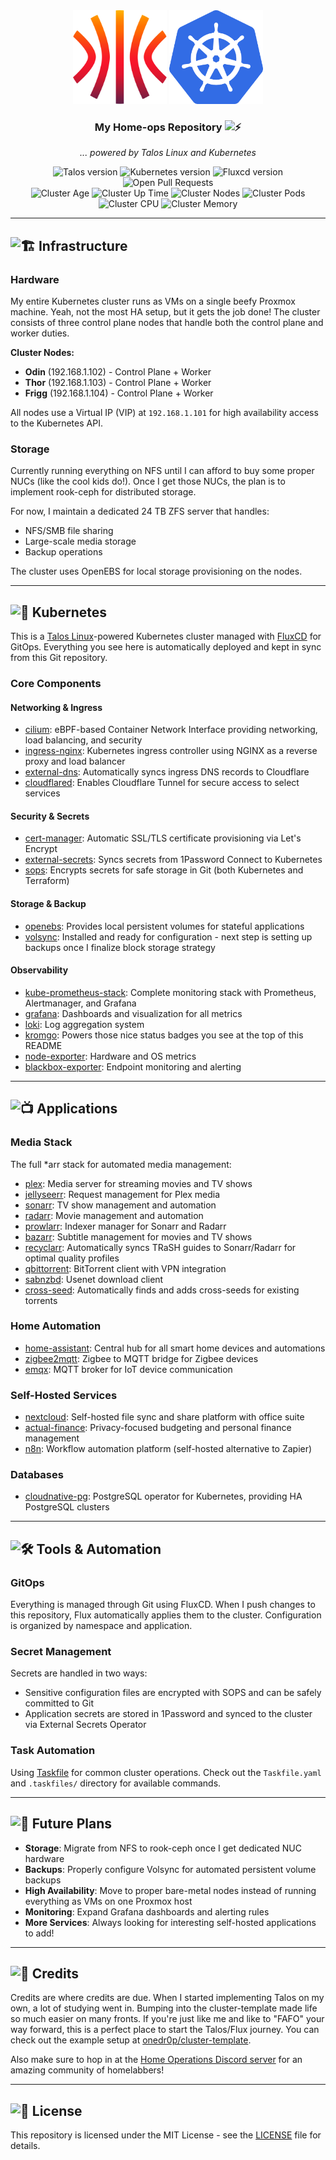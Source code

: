 <div align="center">
  <img src="./docs/assets/talos.svg" alt="Talos Linux logo" width="150" height="150">
  <img src="./docs/assets/kubernetes.png" alt="Kubernetes logo" width="150" height="150">
</div>

<div align=center>

### My Home-ops Repository <img src="https://fonts.gstatic.com/s/e/notoemoji/latest/1f4a5/512.gif" alt="⚡" width="16" height="16">

_... powered by Talos Linux and Kubernetes_

</div>

<div align="center">
  <img src="https://img.shields.io/endpoint?url=https%3A%2F%2Fkromgo.altena.io%2Ftalos_version&style=for-the-badge&logo=talos&logoColor=fff&label=Talos&labelColor=302d41&color=cba6f7" alt="Talos version">
  <img src="https://img.shields.io/endpoint?url=https%3A%2F%2Fkromgo.altena.io%2Fkubernetes_version&style=for-the-badge&logo=kubernetes&logoColor=fff&label=Kubernetes&labelColor=302d41&color=cba6f7" alt="Kubernetes version">
  <img src="https://img.shields.io/endpoint?url=https%3A%2F%2Fkromgo.altena.io%2Fflux_version&style=for-the-badge&logo=flux&logoColor=fff&label=Fluxcd&labelColor=302d41&color=cba6f7" alt="Fluxcd version">
  <img src="https://img.shields.io/github/issues-pr/davealtena/homelab?logo=github&color=f2cdcd&logoColor=fff&style=for-the-badge&labelColor=302d41" alt="Open Pull Requests">
</div>

<div align="center">
  <img src="https://img.shields.io/endpoint?url=https%3A%2F%2Fkromgo.altena.io%2Fcluster_age_days&style=for-the-badge&label=Age&labelColor=302d41" alt="Cluster Age">
  <img src="https://img.shields.io/endpoint?url=https%3A%2F%2Fkromgo.altena.io%2Fcluster_uptime_days&style=for-the-badge&label=Up&labelColor=302d41" alt="Cluster Up Time">
  <img src="https://img.shields.io/endpoint?url=https%3A%2F%2Fkromgo.altena.io%2Fcluster_node_count&style=for-the-badge&label=Nodes&labelColor=302d41" alt="Cluster Nodes">
  <img src="https://img.shields.io/endpoint?url=https%3A%2F%2Fkromgo.altena.io%2Fcluster_pod_count&style=for-the-badge&label=Pods&labelColor=302d41" alt="Cluster Pods">
  <img src="https://img.shields.io/endpoint?url=https%3A%2F%2Fkromgo.altena.io%2Fcluster_cpu_usage&style=for-the-badge&label=Cpu&labelColor=302d41" alt="Cluster CPU">
  <img src="https://img.shields.io/endpoint?url=https%3A%2F%2Fkromgo.altena.io%2Fcluster_memory_usage&style=for-the-badge&label=Memory&labelColor=302d41" alt="Cluster Memory">
</div>

---

## <img src="https://fonts.gstatic.com/s/e/notoemoji/latest/1f3d7_fe0f/512.gif" alt="🏗️" width="20" height="20"> Infrastructure

### Hardware
My entire Kubernetes cluster runs as VMs on a single beefy Proxmox machine. Yeah, not the most HA setup, but it gets the job done! The cluster consists of three control plane nodes that handle both the control plane and worker duties.

**Cluster Nodes:**
- **Odin** (192.168.1.102) - Control Plane + Worker
- **Thor** (192.168.1.103) - Control Plane + Worker  
- **Frigg** (192.168.1.104) - Control Plane + Worker

All nodes use a Virtual IP (VIP) at `192.168.1.101` for high availability access to the Kubernetes API.

### Storage
Currently running everything on NFS until I can afford to buy some proper NUCs (like the cool kids do!). Once I get those NUCs, the plan is to implement rook-ceph for distributed storage.

For now, I maintain a dedicated 24 TB ZFS server that handles:
- NFS/SMB file sharing
- Large-scale media storage
- Backup operations

The cluster uses OpenEBS for local storage provisioning on the nodes.

---

## <img src="https://fonts.gstatic.com/s/e/notoemoji/latest/1fa87/512.gif" alt="🪇" width="20" height="20"> Kubernetes

This is a [Talos Linux](https://www.talos.dev)-powered Kubernetes cluster managed with [FluxCD](https://fluxcd.io/) for GitOps. Everything you see here is automatically deployed and kept in sync from this Git repository.

### Core Components

#### Networking & Ingress
- [cilium](https://github.com/cilium/cilium): eBPF-based Container Network Interface providing networking, load balancing, and security
- [ingress-nginx](https://github.com/kubernetes/ingress-nginx): Kubernetes ingress controller using NGINX as a reverse proxy and load balancer
- [external-dns](https://github.com/kubernetes-sigs/external-dns): Automatically syncs ingress DNS records to Cloudflare
- [cloudflared](https://github.com/cloudflare/cloudflared): Enables Cloudflare Tunnel for secure access to select services

#### Security & Secrets
- [cert-manager](https://github.com/cert-manager/cert-manager): Automatic SSL/TLS certificate provisioning via Let's Encrypt
- [external-secrets](https://github.com/external-secrets/external-secrets): Syncs secrets from 1Password Connect to Kubernetes
- [sops](https://github.com/getsops/sops): Encrypts secrets for safe storage in Git (both Kubernetes and Terraform)

#### Storage & Backup
- [openebs](https://openebs.io/): Provides local persistent volumes for stateful applications
- [volsync](https://github.com/backube/volsync): Installed and ready for configuration - next step is setting up backups once I finalize block storage strategy

#### Observability
- [kube-prometheus-stack](https://github.com/prometheus-operator/kube-prometheus-stack): Complete monitoring stack with Prometheus, Alertmanager, and Grafana
- [grafana](https://grafana.com/): Dashboards and visualization for all metrics
- [loki](https://grafana.com/oss/loki/): Log aggregation system
- [kromgo](https://github.com/kashalls/kromgo): Powers those nice status badges you see at the top of this README
- [node-exporter](https://github.com/prometheus/node_exporter): Hardware and OS metrics
- [blackbox-exporter](https://github.com/prometheus/blackbox_exporter): Endpoint monitoring and alerting

---

## <img src="https://fonts.gstatic.com/s/e/notoemoji/latest/1f4fa/512.gif" alt="📺" width="20" height="20"> Applications

### Media Stack
The full *arr stack for automated media management:
- [plex](https://www.plex.tv/): Media server for streaming movies and TV shows
- [jellyseerr](https://github.com/Fallenbagel/jellyseerr): Request management for Plex media
- [sonarr](https://sonarr.tv/): TV show management and automation
- [radarr](https://radarr.video/): Movie management and automation
- [prowlarr](https://prowlarr.com/): Indexer manager for Sonarr and Radarr
- [bazarr](https://www.bazarr.media/): Subtitle management for movies and TV shows
- [recyclarr](https://recyclarr.dev/): Automatically syncs TRaSH guides to Sonarr/Radarr for optimal quality profiles
- [qbittorrent](https://www.qbittorrent.org/): BitTorrent client with VPN integration
- [sabnzbd](https://sabnzbd.org/): Usenet download client
- [cross-seed](https://github.com/cross-seed/cross-seed): Automatically finds and adds cross-seeds for existing torrents

### Home Automation
- [home-assistant](https://www.home-assistant.io/): Central hub for all smart home devices and automations
- [zigbee2mqtt](https://www.zigbee2mqtt.io/): Zigbee to MQTT bridge for Zigbee devices
- [emqx](https://www.emqx.io/): MQTT broker for IoT device communication

### Self-Hosted Services
- [nextcloud](https://nextcloud.com/): Self-hosted file sync and share platform with office suite
- [actual-finance](https://actualbudget.org/): Privacy-focused budgeting and personal finance management
- [n8n](https://n8n.io/): Workflow automation platform (self-hosted alternative to Zapier)

### Databases
- [cloudnative-pg](https://cloudnative-pg.io/): PostgreSQL operator for Kubernetes, providing HA PostgreSQL clusters

---

## <img src="https://fonts.gstatic.com/s/e/notoemoji/latest/1f6e0_fe0f/512.gif" alt="🛠️" width="20" height="20"> Tools & Automation

### GitOps
Everything is managed through Git using FluxCD. When I push changes to this repository, Flux automatically applies them to the cluster. Configuration is organized by namespace and application.

### Secret Management
Secrets are handled in two ways:
- Sensitive configuration files are encrypted with SOPS and can be safely committed to Git
- Application secrets are stored in 1Password and synced to the cluster via External Secrets Operator

### Task Automation
Using [Taskfile](https://taskfile.dev/) for common cluster operations. Check out the `Taskfile.yaml` and `.taskfiles/` directory for available commands.

---

## <img src="https://fonts.gstatic.com/s/e/notoemoji/latest/1f680/512.gif" alt="🚀" width="20" height="20"> Future Plans

- **Storage**: Migrate from NFS to rook-ceph once I get dedicated NUC hardware
- **Backups**: Properly configure Volsync for automated persistent volume backups
- **High Availability**: Move to proper bare-metal nodes instead of running everything as VMs on one Proxmox host
- **Monitoring**: Expand Grafana dashboards and alerting rules
- **More Services**: Always looking for interesting self-hosted applications to add!

---

## <img src="https://fonts.gstatic.com/s/e/notoemoji/latest/1f38a/512.gif" alt="🎊" width="20" height="20"> Credits

Credits are where credits are due. When I started implementing Talos on my own, a lot of studying went in. Bumping into the cluster-template made life so much easier on many fronts. If you're just like me and like to "FAFO" your way forward, this is a perfect place to start the Talos/Flux journey. You can check out the example setup at [onedr0p/cluster-template](https://github.com/onedr0p/cluster-template).

Also make sure to hop in at the [Home Operations Discord server](https://discord.gg/home-operations) for an amazing community of homelabbers!

---

## <img src="https://fonts.gstatic.com/s/e/notoemoji/latest/1f4c4/512.gif" alt="📄" width="20" height="20"> License

This repository is licensed under the MIT License - see the [LICENSE](LICENSE) file for details.
